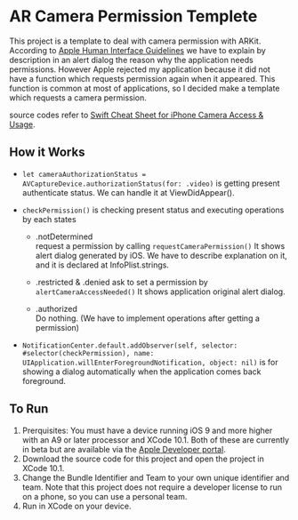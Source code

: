 # AR Camera Permission Templete

This project is a template to deal with camera permission with ARKit.
According to [Apple Human Interface Guidelines](https://developer.apple.com/design/human-interface-guidelines/ios/app-architecture/requesting-permission/) we have to explain by description in an alert dialog the reason why the application needs permissions. However Apple rejected my application because it did not have a function which requests permission again when it appeared. This function is common at most of applications, so I decided make a template which requests a camera permission.

source codes refer to [Swift Cheat Sheet for iPhone Camera Access & Usage](https://www.andrewcbancroft.com/2018/02/24/swift-cheat-sheet-for-iphone-camera-access-usage/).

## How it Works

- ``` let cameraAuthorizationStatus = AVCaptureDevice.authorizationStatus(for: .video) ``` is getting present authenticate status. We can handle it at ViewDidAppear().

- ``` checkPermission() ``` is checking present status and executing operations by each states
  - .notDetermined  
    request a permission by calling ``` requestCameraPermission() ```
    It shows alert dialog generated by iOS. We have to describe explanation on it, and it is declared at InfoPlist.strings.

  - .restricted & .denied
    ask to set a permission by ``` alertCameraAccessNeeded() ```
    It shows application original alert dialog.

  - .authorized  
    Do nothing. (We have to implement operations after getting a permission)  

- ```NotificationCenter.default.addObserver(self, selector: #selector(checkPermission), name: UIApplication.willEnterForegroundNotification, object: nil)``` is for showing a dialog automatically when the application comes back foreground.

## To Run
1. Prerquisites: You must have a device running iOS 9 and more higher with an A9 or later processor and XCode 10.1. Both of these are currently in beta but are available via the [Apple Developer portal](https://developer.apple.com/download/).
2. Download the source code for this project and open the project in XCode 10.1.
3. Change the Bundle Identifier and Team to your own unique identifier and team. Note that this project does not require a developer license to run on a phone, so you can use a personal team.
4. Run in XCode on your device.

